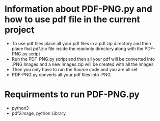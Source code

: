 # Information about PDF-PNG.py and how to use pdf file in the current project

* To use pdf files place all your pdf files in a pdf.zip directory and then place that pdf.zip file inside the readonly directory along with the PDF-PNG.py script
* Run the PDF-PNG.py script and then all your pdf will be converted into .PNG Images and a new Images.zip will be created with all the Images
* Then you only have to run the Source code and you are all set
* PDF-PNG.py converts all your pdf files into .PNG 

# Requirments to run PDF-PNG.py
* python3
* pdf2image, python Library
